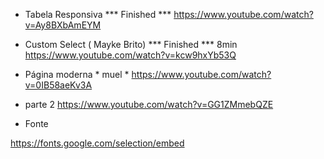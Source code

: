 * Tabela Responsiva *** Finished ***
https://www.youtube.com/watch?v=Ay8BXbAmEYM

* Custom Select ( Mayke Brito) *** Finished *** 8min
https://www.youtube.com/watch?v=kcw9hxYb53Q

* Página moderna * muel *
https://www.youtube.com/watch?v=0IB58aeKv3A

* parte 2
https://www.youtube.com/watch?v=GG1ZMmebQZE

* Fonte

https://fonts.google.com/selection/embed